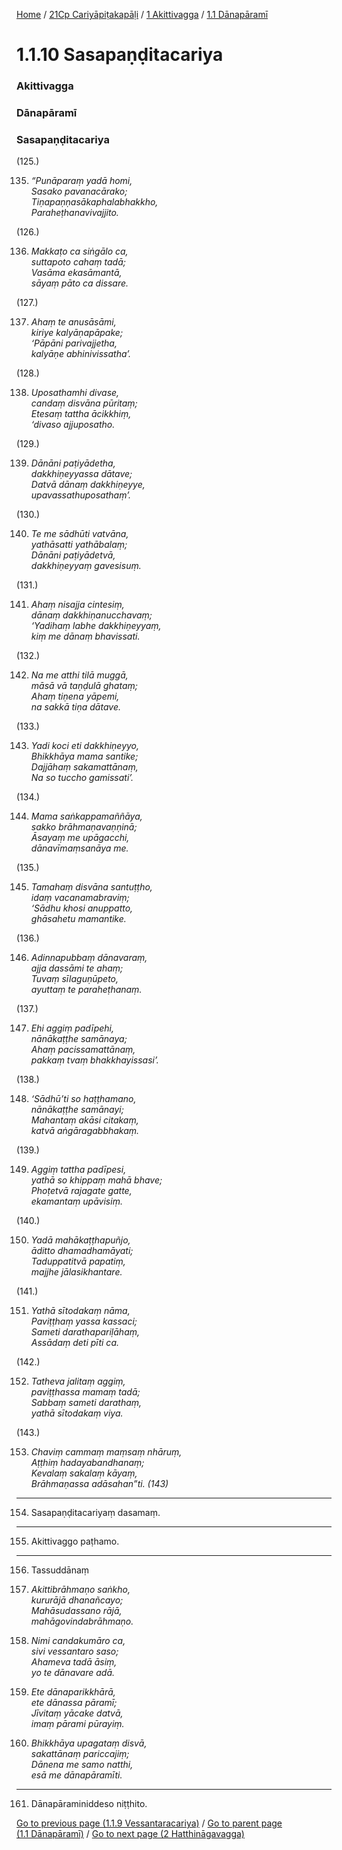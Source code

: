 
[Home](/) / [21Cp Cariyāpiṭakapāḷi](../../../21Cp.md) / [1 Akittivagga](../../1.md) / [1.1 Dānapāramī](../1.1.md)

# 1.1.10 Sasapaṇḍitacariya

### Akittivagga

### Dānapāramī

### Sasapaṇḍitacariya

(125.)

135. _“Punāparaṃ yadā homi,_  
_Sasako pavanacārako;_  
_Tiṇapaṇṇasākaphalabhakkho,_  
_Paraheṭhanavivajjito._  


(126.)

136. _Makkaṭo ca siṅgālo ca,_  
_suttapoto cahaṃ tadā;_  
_Vasāma ekasāmantā,_  
_sāyaṃ pāto ca dissare._  


(127.)

137. _Ahaṃ te anusāsāmi,_  
_kiriye kalyāṇapāpake;_  
_‘Pāpāni parivajjetha,_  
_kalyāṇe abhinivissatha’._  


(128.)

138. _Uposathamhi divase,_  
_candaṃ disvāna pūritaṃ;_  
_Etesaṃ tattha ācikkhiṃ,_  
_‘divaso ajjuposatho._  


(129.)

139. _Dānāni paṭiyādetha,_  
_dakkhiṇeyyassa dātave;_  
_Datvā dānaṃ dakkhiṇeyye,_  
_upavassathuposathaṃ’._  


(130.)

140. _Te me sādhūti vatvāna,_  
_yathāsatti yathābalaṃ;_  
_Dānāni paṭiyādetvā,_  
_dakkhiṇeyyaṃ gavesisuṃ._  


(131.)

141. _Ahaṃ nisajja cintesiṃ,_  
_dānaṃ dakkhiṇanucchavaṃ;_  
_‘Yadihaṃ labhe dakkhiṇeyyaṃ,_  
_kiṃ me dānaṃ bhavissati._  


(132.)

142. _Na me atthi tilā muggā,_  
_māsā vā taṇḍulā ghataṃ;_  
_Ahaṃ tiṇena yāpemi,_  
_na sakkā tiṇa dātave._  


(133.)

143. _Yadi koci eti dakkhiṇeyyo,_  
_Bhikkhāya mama santike;_  
_Dajjāhaṃ sakamattānaṃ,_  
_Na so tuccho gamissati’._  


(134.)

144. _Mama saṅkappamaññāya,_  
_sakko brāhmaṇavaṇṇinā;_  
_Āsayaṃ me upāgacchi,_  
_dānavīmaṃsanāya me._  


(135.)

145. _Tamahaṃ disvāna santuṭṭho,_  
_idaṃ vacanamabraviṃ;_  
_‘Sādhu khosi anuppatto,_  
_ghāsahetu mamantike._  


(136.)

146. _Adinnapubbaṃ dānavaraṃ,_  
_ajja dassāmi te ahaṃ;_  
_Tuvaṃ sīlaguṇūpeto,_  
_ayuttaṃ te paraheṭhanaṃ._  


(137.)

147. _Ehi aggiṃ padīpehi,_  
_nānākaṭṭhe samānaya;_  
_Ahaṃ pacissamattānaṃ,_  
_pakkaṃ tvaṃ bhakkhayissasi’._  


(138.)

148. _‘Sādhū’ti so haṭṭhamano,_  
_nānākaṭṭhe samānayi;_  
_Mahantaṃ akāsi citakaṃ,_  
_katvā aṅgāragabbhakaṃ._  


(139.)

149. _Aggiṃ tattha padīpesi,_  
_yathā so khippaṃ mahā bhave;_  
_Phoṭetvā rajagate gatte,_  
_ekamantaṃ upāvisiṃ._  


(140.)

150. _Yadā mahākaṭṭhapuñjo,_  
_āditto dhamadhamāyati;_  
_Taduppatitvā papatiṃ,_  
_majjhe jālasikhantare._  


(141.)

151. _Yathā sītodakaṃ nāma,_  
_Paviṭṭhaṃ yassa kassaci;_  
_Sameti darathapariḷāhaṃ,_  
_Assādaṃ deti pīti ca._  


(142.)

152. _Tatheva jalitaṃ aggiṃ,_  
_paviṭṭhassa mamaṃ tadā;_  
_Sabbaṃ sameti darathaṃ,_  
_yathā sītodakaṃ viya._  


(143.)

153. _Chaviṃ cammaṃ maṃsaṃ nhāruṃ,_  
_Aṭṭhiṃ hadayabandhanaṃ;_  
_Kevalaṃ sakalaṃ kāyaṃ,_  
_Brāhmaṇassa adāsahan”ti. (143)_  


---

154. Sasapaṇḍitacariyaṃ dasamaṃ.



---

155. Akittivaggo paṭhamo.



---

156. Tassuddānaṃ



157. _Akittibrāhmaṇo saṅkho,_  
_kururājā dhanañcayo;_  
_Mahāsudassano rājā,_  
_mahāgovindabrāhmaṇo._  


158. _Nimi candakumāro ca,_  
_sivi vessantaro saso;_  
_Ahameva tadā āsiṃ,_  
_yo te dānavare adā._  


159. _Ete dānaparikkhārā,_  
_ete dānassa pāramī;_  
_Jīvitaṃ yācake datvā,_  
_imaṃ pārami pūrayiṃ._  


160. _Bhikkhāya upagataṃ disvā,_  
_sakattānaṃ pariccajiṃ;_  
_Dānena me samo natthi,_  
_esā me dānapāramīti._  


---

161. Dānapāraminiddeso niṭṭhito.



[Go to previous page (1.1.9 Vessantaracariya)](1.1.9.md) / [Go to parent page (1.1 Dānapāramī)](../1.1.md) / [Go to next page (2 Hatthināgavagga)](../../2.md)


